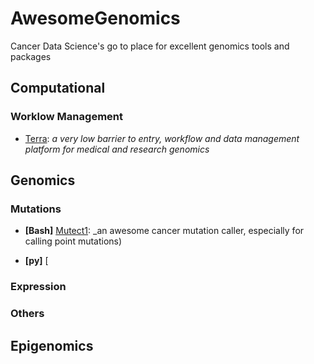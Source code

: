 # AwesomeGenomics
Cancer Data Science's go to place for excellent genomics tools and packages


## Computational

### Worklow Management

- [Terra](https://app.terra.bio/): _a very low barrier to entry, workflow and data management platform for medical and research genomics_

## Genomics

### Mutations

- __[Bash]__ [Mutect1](https://github.com/broadinstitute/mutect): _an awesome cancer mutation caller, especially for calling point mutations)

- __[py]__ [

### Expression



### Others


## Epigenomics
